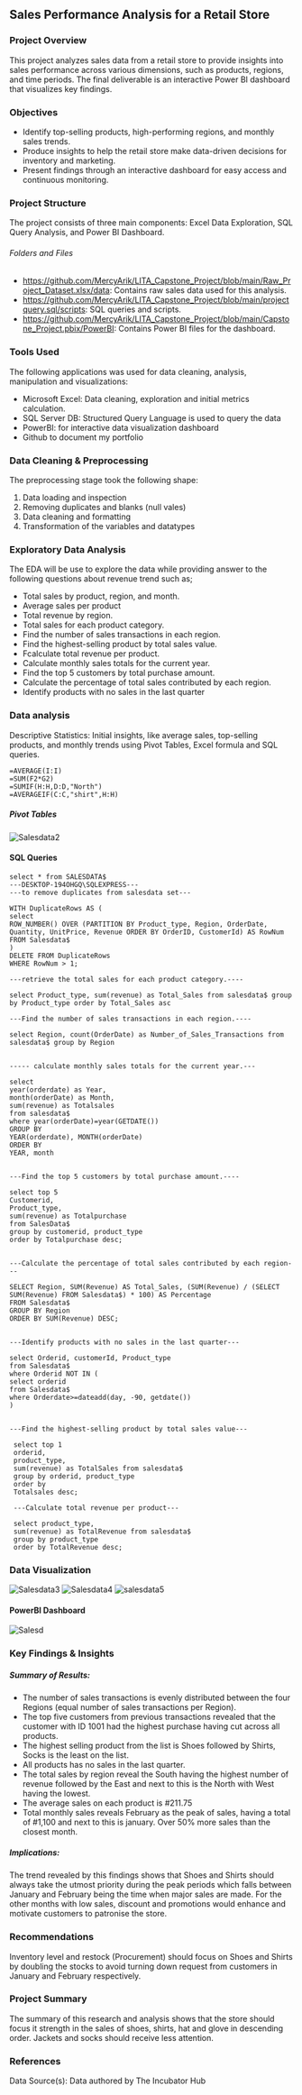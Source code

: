 ## Sales Performance Analysis for a Retail Store
### Project Overview
This project analyzes sales data from a retail store to provide insights into sales performance across various dimensions, such as products, regions, and time periods. The final deliverable is an interactive Power BI dashboard that visualizes key findings.
### Objectives
- Identify top-selling products, high-performing regions, and monthly sales trends.
- Produce insights to help the retail store make data-driven decisions for inventory and marketing.
- Present findings through an interactive dashboard for easy access and continuous monitoring.
### Project Structure
The project consists of three main components: Excel Data Exploration, SQL Query Analysis, and Power BI Dashboard.
###### Folders and Files
- https://github.com/MercyArik/LITA_Capstone_Project/blob/main/Raw_Project_Dataset.xlsx/data: Contains raw sales data used for this analysis.
- https://github.com/MercyArik/LITA_Capstone_Project/blob/main/projectquery.sql/scripts: SQL queries and scripts.
- https://github.com/MercyArik/LITA_Capstone_Project/blob/main/Capstone_Project.pbix/PowerBI: Contains Power BI files for the dashboard.
### Tools Used
The following applications was used for data cleaning, analysis, manipulation and visualizations:
- Microsoft Excel: Data cleaning, exploration and initial metrics calculation.
- SQL Server DB: Structured Query Language is used to query the data
- PowerBI: for interactive data visualization dashboard
- Github to document my portfolio

### Data Cleaning & Preprocessing
The preprocessing stage took the following shape:
1. Data loading and inspection
2. Removing duplicates and blanks (null vales)
3. Data cleaning and formatting
4. Transformation of the variables and datatypes
### Exploratory Data Analysis 
The EDA will be use to explore the data while providing answer to the following questions about revenue trend such as;
- Total sales by product, region, and month.
- Average sales per product 
- Total revenue by region.
- Total sales for each product category.
- Find the number of sales transactions in each region.
- Find the highest-selling product by total sales value.
- Fcalculate total revenue per product.
- Calculate monthly sales totals for the current year.
- Find the top 5 customers by total purchase amount.
- Calculate the percentage of total sales contributed by each region.
- Identify products with no sales in the last quarter
### Data analysis
Descriptive Statistics: Initial insights, like average sales, top-selling products, and monthly trends using
Pivot Tables, Excel formula and SQL queries.
```Excel
=AVERAGE(I:I)
=SUM(F2*G2)
=SUMIF(H:H,D:D,"North")
=AVERAGEIF(C:C,"shirt",H:H)
```
##### Pivot Tables
![Salesdata2](https://github.com/user-attachments/assets/805c9e84-dc78-43de-b90a-123774b249c9)
#### SQL Queries
```
select * from SALESDATA$
---DESKTOP-194OHGQ\SQLEXPRESS---
---to remove duplicates from salesdata set---

WITH DuplicateRows AS (
select
ROW_NUMBER() OVER (PARTITION BY Product_type, Region, OrderDate, Quantity, UnitPrice, Revenue ORDER BY OrderID, CustomerId) AS RowNum
FROM Salesdata$
)
DELETE FROM DuplicateRows
WHERE RowNum > 1;

---retrieve the total sales for each product category.----

select Product_type, sum(revenue) as Total_Sales from salesdata$ group by Product_type order by Total_Sales asc

---Find the number of sales transactions in each region.----

select Region, count(OrderDate) as Number_of_Sales_Transactions from salesdata$ group by Region


----- calculate monthly sales totals for the current year.---

select 
year(orderdate) as Year,
month(orderDate) as Month,
sum(revenue) as Totalsales
from salesdata$
where year(orderDate)=year(GETDATE())
GROUP BY 
YEAR(orderdate), MONTH(orderDate)
ORDER BY
YEAR, month


---Find the top 5 customers by total purchase amount.----

select top 5
Customerid,
Product_type,
sum(revenue) as Totalpurchase
from SalesData$
group by customerid, product_type
order by Totalpurchase desc;


---Calculate the percentage of total sales contributed by each region---

SELECT Region, SUM(Revenue) AS Total_Sales, (SUM(Revenue) / (SELECT SUM(Revenue) FROM Salesdata$) * 100) AS Percentage
FROM Salesdata$
GROUP BY Region
ORDER BY SUM(Revenue) DESC;


---Identify products with no sales in the last quarter---

select Orderid, customerId, Product_type
from Salesdata$
where Orderid NOT IN (
select orderid
from Salesdata$
where Orderdate>=dateadd(day, -90, getdate())
)


---Find the highest-selling product by total sales value---

 select top 1
 orderid,
 product_type,
 sum(revenue) as TotalSales from salesdata$
 group by orderid, product_type
 order by
 Totalsales desc;

 ---Calculate total revenue per product---

 select product_type,
 sum(revenue) as TotalRevenue from salesdata$
 group by product_type
 order by TotalRevenue desc;
```
### Data Visualization
![Salesdata3](https://github.com/user-attachments/assets/c3d5b47e-e2cf-49cb-8d11-92f9a3c80c20)
![Salesdata4](https://github.com/user-attachments/assets/68229dce-702f-475d-8d3f-c645c69b845a)
![salesdata5](https://github.com/user-attachments/assets/1e13e631-4c23-46dd-87ba-64fb5199d7bc)
#### PowerBI Dashboard
![Salesd](https://github.com/user-attachments/assets/80234722-6693-45f5-8002-c81e31554920)
### Key Findings & Insights
##### Summary of Results: 
- The number of sales transactions is evenly distributed between the four Regions (equal number of sales transactions per Region).
- The top five customers from previous transactions revealed that the customer with ID 1001 had the highest purchase having cut across all products.
- The highest selling product from the list is Shoes followed by Shirts, Socks is the least on the list.
- All products has no sales in the last quarter.
- The total sales by region reveal the South having the highest number of revenue followed by the East and next to this is the North with West having the lowest.
- The average sales on each product is #211.75
- Total monthly sales reveals February as the peak of sales, having a total of #1,100 and next to this is january. Over 50% more sales than the closest month.
##### Implications: 
The trend revealed by this findings shows that Shoes and Shirts should always take the utmost priority during the peak periods which falls between January and February being the time when major sales are made. For the other months with low sales, discount and promotions would enhance and motivate customers to patronise the store.
### Recommendations
Inventory level and restock (Procurement) should focus on Shoes and Shirts by doubling the stocks to avoid turning down request from customers in January and February respectively. 
### Project Summary
The summary of this research and analysis shows that the store should focus it strength in the sales of shoes, shirts, hat and glove in descending order. Jackets and socks should receive less attention.
### References
Data Source(s): Data authored by The Incubator Hub











  
